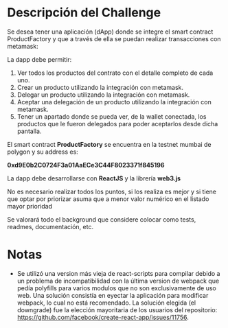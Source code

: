 # Descripción del Challenge

Se desea tener una aplicación (dApp) donde se integre el smart contract ProductFactory y que a través de ella se puedan realizar transacciones con metamask:

La dapp debe permitir:

1. Ver todos los productos del contrato con el detalle completo de cada uno.
2. Crear un producto utilizando la integración con metamask.
3. Delegar un producto utilizando la integración con metamask.
4. Aceptar una delegación de un producto utilizando la integración con metamask.
5. Tener un apartado donde se pueda ver, de la wallet conectada, los productos que le fueron delegados para poder aceptarlos desde dicha pantalla.

El smart contract **ProductFactory** se encuentra en la testnet mumbai de polygon y su address es:

**0xd9E0b2C0724F3a01AaECe3C44F8023371f845196**

La dapp debe desarrollarse con **ReactJS** y la librería **web3.js**

No es necesario realizar todos los puntos, si los realiza es mejor y si tiene que optar por priorizar asuma que a menor valor numérico en el listado mayor prioridad

Se valorará todo el background que considere colocar como tests, readmes, documentación, etc.

# Notas

- Se utilizó una version más vieja de react-scripts para compilar debido a un problema de incompatibilidad con la última version de webpack que pedía polyfills para varios modulos que no son exclusivamente de uso web. Una solución consistía en eyectar la aplicación para modificar webpack, lo cual no está recomendado. La solución elegida (el downgrade) fue la elección mayoritaria de los usuarios del repositorio: https://github.com/facebook/create-react-app/issues/11756.